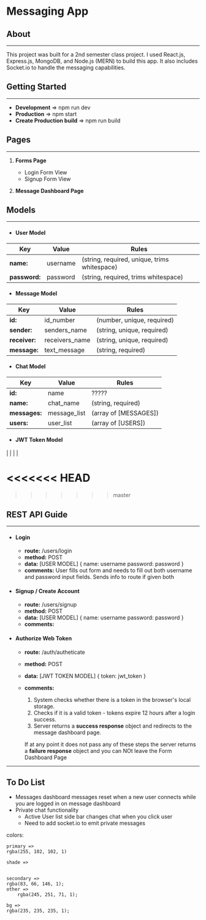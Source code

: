 # Messaging App

## About 
---

This project was built for a 2nd semester class project. I used React.js, Express.js, MongoDB, and Node.js (MERN) to build this app. It also includes Socket.io to handle the messaging capabilities. 


## Getting Started
---

+ **Development** => npm run dev
+ **Production** => npm start
+ **Create Production build** => npm run build 


## Pages
---

1. **Forms Page**
	+ Login Form View
	+ Signup Form View

2. **Message Dashboard Page**


## Models
---

+ #### User Model

| 		Key		|	Value		| 						Rules									|
| ------------ | ----------|---------------------------------------------- |
| **name:**		| username 	|(string, required, unique, trims whitespace)	|
|**password:** | password 	|(string, required, trims whitespace)				|

+ #### Message Model

|	Key			 |		Value			 |					Rules				  |
| ------------- | --------------- | ---------------------------- |
| **id:**	    |	id_number 	 	 | (number, unique, required)	  |
| **sender:** 	 |	senders_name    | (string, unique, required)   |
| **receiver:** | receivers_name  | (string, unique, required)   |
| **message:**  | text_message    | (string, required) 			  |

+ #### Chat Model

|      Key     	|     Value    |        Rules         	|
| --------------- | ------------ | --------------------- |
|	**id:** 			| name 			|	 ?????              	|
|	**name:** 		| chat_name 	| (string, required)   	|
| **messages:**	| message_list | (array of [MESSAGES])	|
|	**users:**     | user_list 	|	(array of [USERS])   |     

+ #### JWT Token Model

|
|
|
|

<<<<<<< HEAD
=======

>>>>>>> master
## REST API Guide
---

+ #### Login 

	+ **route:** /users/login
	+ **method:** POST
	+ **data:** [USER MODEL] 
	{
		name: username
		password: password
	}
	+ **comments:** 
	User fills out form and needs to fill out both username and password input fields. Sends info to route if given both

+ #### Signup / Create Account

	+ **route:** /users/signup
	+ **method:** POST
	+ **data:** [USER MODEL]
	{
		name: username
		password: password
	}
	+ **comments:**

+ #### Authorize Web Token

	+ **route:** /auth/autheticate
	+ **method:** POST
	+ **data:** [JWT TOKEN MODEL]
	{
		token: jwt_token
	}
	+ **comments:** 
		1. System checks whether there is a token in the browser's local storage. 
		2. Checks if it is a valid token - tokens expire 12 hours after a login success.
		3.  Server returns a **success response** object and redirects to the message dashboard page. 

		If at any point it does not pass any of these steps the server returns a **failure response** object and you can NOt leave the Form Dashboard Page


---


## To Do List

+ Messages dashboard messages reset when a new user connects while you are logged in on message dashboard
+ Private chat functionality
	+ Active User list side bar changes chat when you click user
	+ Need to add socket.io to emit private messages

colors:

	primary => 
	rgba(255, 102, 102, 1)

	shade =>
	

	secondary => 
 	rgba(83, 66, 146, 1);
	other => 
		rgba(245, 251, 71, 1);

	bg => 
	rgba(235, 235, 235, 1);
